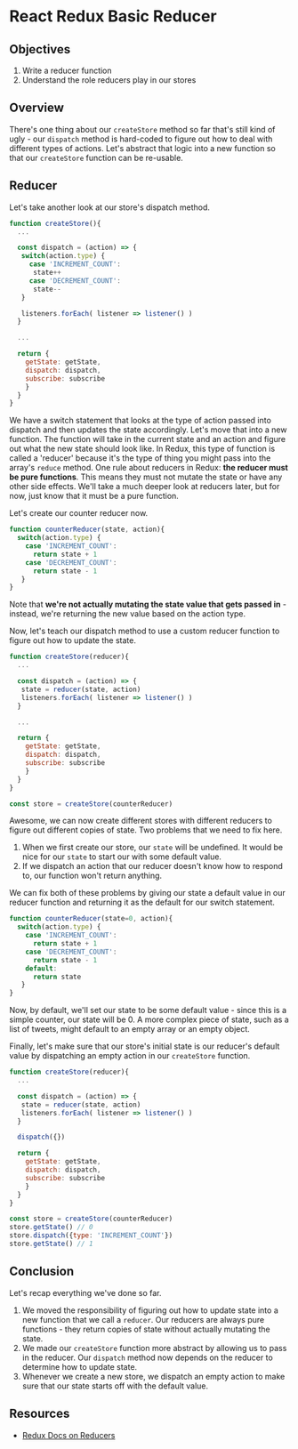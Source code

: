# React Redux Basic Reducer

## Objectives

1. Write a reducer function
2. Understand the role reducers play in our stores

## Overview

There's one thing about our `createStore` method so far that's still kind of ugly - our `dispatch` method is hard-coded to figure out how to deal with different types of actions. Let's abstract that logic into a new function so that our `createStore` function can be re-usable.

## Reducer

Let's take another look at our store's dispatch method.

```javascript
function createStore(){
  ...

  const dispatch = (action) => {
   switch(action.type) {
     case 'INCREMENT_COUNT':
      state++
     case 'DECREMENT_COUNT':
      state--
   }

   listeners.forEach( listener => listener() ) 
  }

  ...

  return {
    getState: getState,   
    dispatch: dispatch,
    subscribe: subscribe     
    }
  }
}
```

We have a switch statement that looks at the type of action passed into dispatch and then updates the state accordingly. Let's move that into a new function. The function will take in the current state and an action and figure out what the new state should look like. In Redux, this type of function is called a 'reducer' because it's the type of thing you might pass into the array's `reduce` method. One rule about reducers in Redux: **the reducer must be pure functions**. This means they must not mutate the state or have any other side effects. We'll take a much deeper look at reducers later, but for now, just know that it must be a pure function.

Let's create our counter reducer now.

```javascript
function counterReducer(state, action){
  switch(action.type) {
    case 'INCREMENT_COUNT':
      return state + 1
    case 'DECREMENT_COUNT':
      return state - 1
   }
}
```

Note that **we're not actually mutating the state value that gets passed in** - instead, we're returning the new value based on the action type.

Now, let's teach our dispatch method to use a custom reducer function to figure out how to update the state.

```javascript
function createStore(reducer){
  ...

  const dispatch = (action) => {
   state = reducer(state, action)
   listeners.forEach( listener => listener() ) 
  }

  ...

  return {
    getState: getState,   
    dispatch: dispatch,
    subscribe: subscribe     
    }
  }
}

const store = createStore(counterReducer)
```

Awesome, we can now create different stores with different reducers to figure out different copies of state. Two problems that we need to fix here.

1. When we first create our store, our `state` will be undefined. It would be nice for our `state` to start our with some default value.
2. If we dispatch an action that our reducer doesn't know how to respond to, our function won't return anything.

We can fix both of these problems by giving our state a default value in our reducer function and returning it as the default for our switch statement.

```javascript
function counterReducer(state=0, action){
  switch(action.type) {
    case 'INCREMENT_COUNT':
      return state + 1
    case 'DECREMENT_COUNT':
      return state - 1
    default:
      return state
   }
}
```

Now, by default, we'll set our state to be some default value - since this is a simple counter, our state will be 0. A more complex piece of state, such as a list of tweets, might default to an empty array or an empty object.

Finally, let's make sure that our store's initial state is our reducer's default value by dispatching an empty action in our `createStore` function.

```javascript
function createStore(reducer){
  ...

  const dispatch = (action) => {
   state = reducer(state, action)
   listeners.forEach( listener => listener() ) 
  }

  dispatch({})

  return {
    getState: getState,   
    dispatch: dispatch,
    subscribe: subscribe     
    }
  }
}

const store = createStore(counterReducer)
store.getState() // 0
store.dispatch({type: 'INCREMENT_COUNT'})
store.getState() // 1
```

## Conclusion

Let's recap everything we've done so far.

1. We moved the responsibility of figuring out how to update state into a new function that we call a `reducer`. Our reducers are always pure functions - they return copies of state without actually mutating the state.
2. We made our `createStore` function more abstract by allowing us to pass in the reducer. Our `dispatch` method now depends on the reducer to determine how to update state.
3. Whenever we create a new store, we dispatch an empty action to make sure that our state starts off with the default value.


## Resources

+ [Redux Docs on Reducers](http://redux.js.org/docs/basics/Reducers.html)
